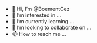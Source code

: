 - 👋 Hi, I’m @BoementCez
- 👀 I’m interested in ...
- 🌱 I’m currently learning ...
- 💞️ I’m looking to collaborate on ...
- 📫 How to reach me ...

<!---
BoementCez/BoementCez is a ✨ special ✨ repository because its `README.md` (this file) appears on your GitHub profile.
You can click the Preview link to take a look at your changes.
--->
